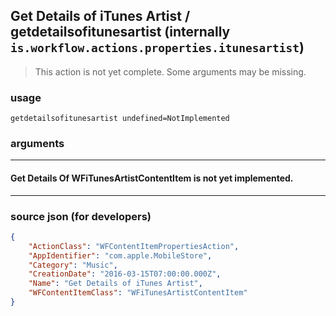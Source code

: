 
## Get Details of iTunes Artist / getdetailsofitunesartist (internally `is.workflow.actions.properties.itunesartist`)

> This action is not yet complete. Some arguments may be missing.



### usage
```
getdetailsofitunesartist undefined=NotImplemented
```

### arguments

---

#### Get Details Of WFiTunesArtistContentItem is not yet implemented.

---

### source json (for developers)

```json
{
	"ActionClass": "WFContentItemPropertiesAction",
	"AppIdentifier": "com.apple.MobileStore",
	"Category": "Music",
	"CreationDate": "2016-03-15T07:00:00.000Z",
	"Name": "Get Details of iTunes Artist",
	"WFContentItemClass": "WFiTunesArtistContentItem"
}
```
